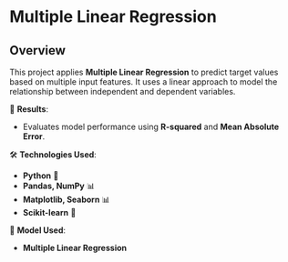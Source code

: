 # Multiple Linear Regression  

## Overview  
This project applies **Multiple Linear Regression** to predict target values based on multiple input features. It uses a linear approach to model the relationship between independent and dependent variables.  

🎯 **Results**:  
- Evaluates model performance using **R-squared** and **Mean Absolute Error**.  

🛠 **Technologies Used**:  
- **Python** 🐍  
- **Pandas, NumPy** 📊  
- **Matplotlib, Seaborn** 📊  
- **Scikit-learn** 🤖  

📜 **Model Used**:  
- **Multiple Linear Regression**  
